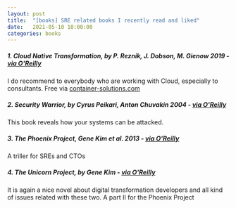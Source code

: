 ```yaml
---
layout: post
title:  "[books] SRE related books I recently read and liked" 
date:   2021-05-10 10:00:00
categories: books
---
```


##### 1. Cloud Native Transformation, by P. Reznik, J. Dobson, M. Gienow 2019 - [via O'Reilly](https://www.oreilly.com/library/view/cloud-native-transformation/9781492048893/)

I do recommend to everybody who are working with Cloud, especially to consultants. Free via [container-solutions.com](https://www.container-solutions.com/)

##### 2. Security Warrior, by Cyrus Peikari, Anton Chuvakin 2004 - [via O'Reilly](https://www.oreilly.com/library/view/security-warrior/0596005458/)

This book reveals how your systems can be attacked.

##### 3. The Phoenix Project, Gene Kim et al. 2013 - [via O'Reilly](https://www.oreilly.com/library/view/the-phoenix-project/9781457191350/)

A triller for SREs and CTOs

##### 4. The Unicorn Project, by Gene Kim - [via O'Reilly](https://www.oreilly.com/library/view/the-unicorn-project/9781098124175/)

It is again a nice novel about digital transformation developers and all kind of issues related with these two. A part II for the Phoenix Project
